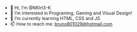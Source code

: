 - 👋 Hi, I’m @M0rt3-K
- 👀 I’m interested in Programing, Gaming and Visual Design!
- 🌱 I’m currently learning HTML, CSS and JS
- 📫 How to reach me: bruno801029@hotmail.com
